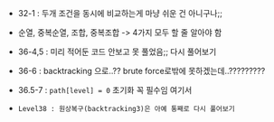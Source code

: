 - 32-1 : 두개 조건을 동시에 비교하는게 마냥 쉬운 건 아니구나;;

- 순열, 중복순열, 조합, 중복조합 -> 4가지 모두 할 줄 알아야 함

- 36-4,5 : 미리 적어둔 코드 안보고 못 풀었음;; 다시 풀어보기

- 36-6 : backtracking 으로..?? brute force로밖에 못하겠는데..?????????

- 36.5-7 : `path[level] = 0` 초기화 꼭 필수임 여기서

- `Level38 : 원상복구(backtracking3)은 아예 통째로 다시 풀어보기`